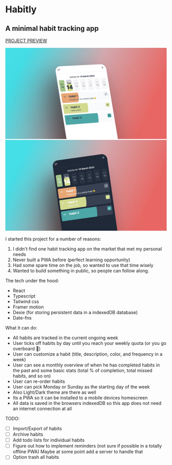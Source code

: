 # Habitly

## A minimal habit tracking app

[PROJECT PREVIEW](https://habitly.netlify.app/)

![preview light](preview/light-preview.jpg)
![preview light](preview/dark-preview.jpg)

I started this project for a number of reasons:

1. I didn't find one habit tracking app on the market that met my personal needs
2. Never built a PWA before (perfect learning opportunity)
3. Had some spare time on the job, so wanted to use that time wisely
4. Wanted to build something in public, so people can follow along.

The tech under the hood:

- React
- Typescript
- Tailwind css
- Framer motion
- Dexie (for storing persistent data in a indexedDB database)
- Date-fns

What it can do:

- All habits are tracked in the current ongoing week
- User ticks off habits by day until you reach your weekly quota (or you go overboard 💪)
- User can customize a habit (title, description, color, and frequency in a week)
- User can see a monthly overview of when he has completed habits in the past and some basic stats (total % of completion, total missed habits, and so on)
- User can re-order habits
- User can pick Monday or Sunday as the starting day of the week
- Also Light/Dark theme are there as well
- Its a PWA so it can be installed to a mobile devices homescreen
- All data is saved in the browsers indexedDB so this app does not need an internet connection at all

TODO:

- [ ] Import/Export of habits
- [ ] Archive habits
- [ ] Add todo lists for individual habits
- [ ] Figure out how to implement reminders (not sure if possible in a totally offline PWA)
      Maybe at some point add a server to handle that
- [ ] Option trash all habits
